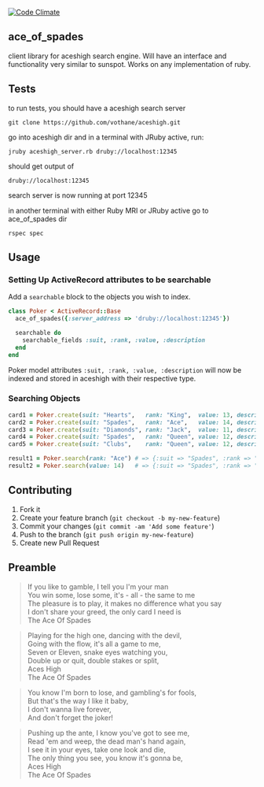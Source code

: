 [![Code Climate](https://codeclimate.com/github/vothane/ace_of_spades.png)](https://codeclimate.com/github/vothane/ace_of_spades)

## ace_of_spades

client library for aceshigh search engine. Will have an interface and functionality very similar to sunspot.
Works on any implementation of ruby.
 
## Tests

to run tests, you should have a aceshigh search server


```
git clone https://github.com/vothane/aceshigh.git
```

go into aceshigh dir and in a terminal with JRuby active, run:


```
jruby aceshigh_server.rb druby://localhost:12345 
```

should get output of

```
druby://localhost:12345
```

search server is now running at port 12345

in another terminal with either Ruby MRI or JRuby active go to ace_of_spades dir

```
rspec spec 
```

## Usage

### Setting Up ActiveRecord attributes to be searchable

Add a `searchable` block to the objects you wish to index.

```ruby
class Poker < ActiveRecord::Base
  ace_of_spades({:server_address => 'druby://localhost:12345'})

  searchable do
    searchable_fields :suit, :rank, :value, :description
  end
end
```

Poker model attributes `:suit, :rank, :value, :description` will now be indexed and stored in aceshigh with their respective type.

### Searching Objects

```ruby
card1 = Poker.create(suit: "Hearts",   rank: "King",  value: 13, description: CARD_MAP[:hearts_king])
card2 = Poker.create(suit: "Spades",   rank: "Ace",   value: 14, description: CARD_MAP[:spades_ace])
card3 = Poker.create(suit: "Diamonds", rank: "Jack",  value: 11, description: CARD_MAP[:diamonds_jack])
card4 = Poker.create(suit: "Spades",   rank: "Queen", value: 12, description: CARD_MAP[:spades_queen])
card5 = Poker.create(suit: "Clubs",    rank: "Queen", value: 12, description: CARD_MAP[:clubs_queen])

result1 = Poker.search(rank: "Ace") # => {:suit => "Spades", :rank => "Ace", :value => 14, :description => CARD_MAP[:spades_ace]}
result2 = Poker.search(value: 14)   # => {:suit => "Spades", :rank => "Ace", :value => 14, :description => CARD_MAP[:spades_ace]}
```

## Contributing

1. Fork it
2. Create your feature branch (`git checkout -b my-new-feature`)
3. Commit your changes (`git commit -am 'Add some feature'`)
4. Push to the branch (`git push origin my-new-feature`)
5. Create new Pull Request


## Preamble

>If you like to gamble, I tell you I'm your man  
>You win some, lose some, it's - all - the same to me  
>The pleasure is to play, it makes no difference what you say  
>I don't share your greed, the only card I need is  
>The Ace Of Spades  

>Playing for the high one, dancing with the devil,  
>Going with the flow, it's all a game to me,  
>Seven or Eleven, snake eyes watching you,  
>Double up or quit, double stakes or split,  
>Aces High  
>The Ace Of Spades  

>You know I'm born to lose, and gambling's for fools,  
>But that's the way I like it baby,  
>I don't wanna live forever,  
>And don't forget the joker!  

>Pushing up the ante, I know you've got to see me,  
>Read 'em and weep, the dead man's hand again,  
>I see it in your eyes, take one look and die,  
>The only thing you see, you know it's gonna be,  
>Aces High  
>The Ace Of Spades  
